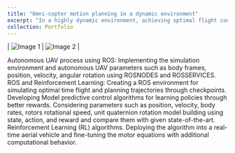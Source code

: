 ```yaml
---
title: "Omni-copter motion planning in a dynamic environment"
excerpt: "In a highly dynamic environment, achieving optimal flight control and minimizing latency perception for an omnidirectional hexacopter is essential. To facilitate this, a trajectory is established for the omnicopter, integrating ArUco markers on obstacles for object identification within the environment. Motion planning and obstacle avoidance are then executed through reinforcement learning techniques."
collection: Portfolio
---
```

| ![Image 1](/ameyjoshi.github.io/images/copter_4.jpg) | ![Image 2](/ameyjoshi.github.io/images/copter_4.1.jpg) |

Autonomous UAV process using ROS:
Implementing the simulation environment and autonomous UAV parameters such as
body frames, position, velocity, angular rotation using ROSNODES and
ROSSERVICES.
ROS and Reinforcement Learning:
Creating a ROS environment for simulating optimal time flight and planning trajectories through checkpoints. Developing Model predictive control algorithms 
for learning policies through better rewards. Considering parameters such as position, velocity, body rates, rotors rotational speed, unit quaternion rotation model building using state, action, and reward and compare them with given state-of-the-art. Reinforcement Learning (RL) algorithms. Deploying the algorithm into a real-time aerial vehicle and fine-tuning the motor equations with additional computational behavior.


